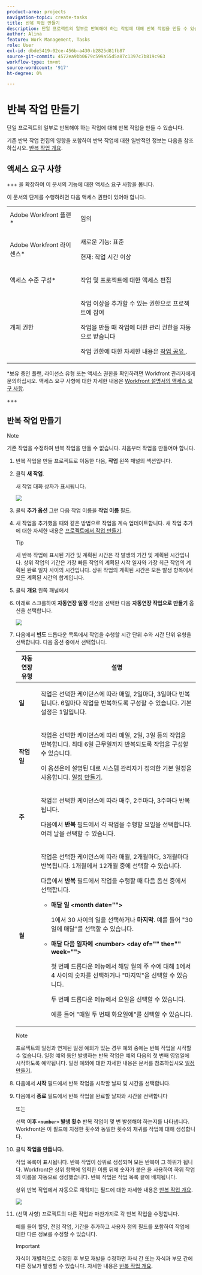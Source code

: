 ```yaml
---
product-area: projects
navigation-topic: create-tasks
title: 반복 작업 만들기
description: 단일 프로젝트의 일부로 반복해야 하는 작업에 대해 반복 작업을 만들 수 있습니다.
author: Alina
feature: Work Management, Tasks
role: User
exl-id: dbde5419-02ce-456b-a430-b2825d81fb87
source-git-commit: 4572ea9bb0679c599a55d5a87c1397c7b819c963
workflow-type: tm+mt
source-wordcount: '917'
ht-degree: 0%

---
```


# 반복 작업 만들기

<!--Audited: 01/2024-->

단일 프로젝트의 일부로 반복해야 하는 작업에 대해 반복 작업을 만들 수 있습니다.

기존 반복 작업 편집의 영향을 포함하여 반복 작업에 대한 일반적인 정보는 다음을 참조하십시오. [반복 작업 개요](../../../manage-work/tasks/manage-tasks/recurring-tasks-overview.md).

## 액세스 요구 사항

+++ 을 확장하여 이 문서의 기능에 대한 액세스 요구 사항을 봅니다.

이 문서의 단계를 수행하려면 다음 액세스 권한이 있어야 합니다.

<table style="table-layout:auto"> 
 <col> 
 <col> 
 <tbody> 
  <tr> 
   <td role="rowheader">Adobe Workfront 플랜*</td> 
   <td> <p>임의</p> </td> 
  </tr> 
  <tr> 
   <td role="rowheader">Adobe Workfront 라이센스*</td> 
   <td> <p>새로운 기능: 표준</p> 
   <p>현재: 작업 시간 이상</p> </td> 
  </tr> 
  <tr> 
   <td role="rowheader">액세스 수준 구성*</td> 
   <td> <p>작업 및 프로젝트에 대한 액세스 편집</p> </td> 
  </tr> 
  <tr> 
   <td role="rowheader">개체 권한</td> 
   <td> <p>작업 이상을 추가할 수 있는 권한으로 프로젝트에 참여</p> 
   <p>작업을 만들 때 작업에 대한 관리 권한을 자동으로 받습니다</p> 
   <p> 작업 권한에 대한 자세한 내용은 <a href="../../../workfront-basics/grant-and-request-access-to-objects/share-a-task.md" class="MCXref xref">작업 공유 </a>.</p>  </td> 
  </tr> 
 </tbody> 
</table>

&#42;보유 중인 플랜, 라이선스 유형 또는 액세스 권한을 확인하려면 Workfront 관리자에게 문의하십시오. 액세스 요구 사항에 대한 자세한 내용은 [Workfront 설명서의 액세스 요구 사항](/help/quicksilver/administration-and-setup/add-users/access-levels-and-object-permissions/access-level-requirements-in-documentation.md).

+++

## 반복 작업 만들기

>[!NOTE]
>
>기존 작업을 수정하여 반복 작업을 만들 수 없습니다. 처음부터 작업을 만들어야 합니다.

1. 반복 작업을 만들 프로젝트로 이동한 다음, **작업** 왼쪽 패널의 섹션입니다.
1. 클릭 **새 작업**.

   새 작업 대화 상자가 표시됩니다.

   ![](assets/nwe-create-task-small-screen-350x272.png)

1. 클릭 **추가 옵션** 그런 다음 작업 이름을 **작업 이름** 필드.
1. 새 작업을 추가했을 때와 같은 방법으로 작업을 계속 업데이트합니다. 새 작업 추가에 대한 자세한 내용은 [프로젝트에서 작업 만들기](../../../manage-work/tasks/create-tasks/create-tasks-in-project.md).

   >[!TIP]
   >
   >   새 반복 작업에 표시된 기간 및 계획된 시간은 각 발생의 기간 및 계획된 시간입니다. 상위 작업의 기간은 가장 빠른 작업의 계획된 시작 일자와 가장 최근 작업의 계획된 완료 일자 사이의 시간입니다. 상위 작업의 계획된 시간은 모든 발생 항목에서 모든 계획된 시간의 합계입니다.

1. 클릭 **개요** 왼쪽 패널에서
1. 아래로 스크롤하여 **자동연장 일정** 섹션을 선택한 다음 **자동연장 작업으로 만들기** 옵션을 선택합니다.

   ![](assets/recurrence-schedule-section-new-recurring-tasks-nwe-350x351.png)

1. 다음에서 **빈도** 드롭다운 목록에서 작업을 수행할 시간 단위 수와 시간 단위 유형을 선택합니다. 다음 옵션 중에서 선택합니다.

   <table style="table-layout:auto"> 
    <col> 
    <col> 
    <thead> 
     <tr> 
      <th>자동연장 유형</th> 
      <th>설명</th> 
     </tr> 
    </thead> 
    <tbody> 
     <tr> 
      <td role="rowheader"><strong>일</strong> </td> 
      <td> <p>작업은 선택한 케이던스에 따라 매일, 2일마다, 3일마다 반복됩니다. 6일마다 작업을 반복하도록 구성할 수 있습니다. 기본 설정은 1일입니다. </p> </td> 
     </tr> 
     <tr> 
      <td role="rowheader"><strong>작업일</strong> </td> 
      <td> <p> 작업은 선택한 케이던스에 따라 매일, 2일, 3일 등의 작업을 반복합니다. 최대 6일 근무일까지 반복되도록 작업을 구성할 수 있습니다.</p> <p>이 옵션은에 설명된 대로 시스템 관리자가 정의한 기본 일정을 사용합니다. <a href="../../../administration-and-setup/set-up-workfront/configure-timesheets-schedules/create-schedules.md" class="MCXref xref">일정 만들기</a>.</p> </td> 
     </tr> 
     <tr> 
      <td role="rowheader"><strong>주</strong> </td> 
      <td> <p> 작업은 선택한 케이던스에 따라 매주, 2주마다, 3주마다 반복됩니다.</p> <p>다음에서 <strong>반복</strong> 필드에서 각 작업을 수행할 요일을 선택합니다. 여러 날을 선택할 수 있습니다. </p> </td> 
     </tr> 
     <tr> 
      <td role="rowheader"><strong>월</strong> </td> 
      <td> <p>작업은 선택한 케이던스에 따라 매월, 2개월마다, 3개월마다 반복됩니다. 1개월에서 12개월 중에 선택할 수 있습니다. </p> <p>다음에서 <strong>반복</strong> 필드에서 작업을 수행할 때 다음 옵션 중에서 선택합니다.</p> 
       <ul> 
        <li> <p><strong>매달 일 &lt;month date=""&gt;</strong> </p> <p>1에서 30 사이의 일을 선택하거나 <strong>마지막</strong>. 예를 들어 "30일에 매달"를 선택할 수 있습니다. </p> </li> 
        <li> <p><strong>매달 다음 일자에 &lt;number&gt; &lt;day of="" the="" week=""&gt;</strong> </p> <p>첫 번째 드롭다운 메뉴에서 해당 월의 주 수에 대해 1에서 4 사이의 숫자를 선택하거나 "마지막"을 선택할 수 있습니다. </p> <p>두 번째 드롭다운 메뉴에서 요일을 선택할 수 있습니다. </p> <p>예를 들어 "매월 두 번째 화요일에"를 선택할 수 있습니다. </p> </li> 
       </ul> </td> 
     </tr> 
    </tbody> 
   </table>

   >[!NOTE]
   >
   >프로젝트의 일정과 연계된 일정 예외가 있는 경우 예외 중에는 반복 작업을 시작할 수 없습니다. 일정 예외 동안 발생하는 반복 작업은 예외 다음의 첫 번째 영업일에 시작하도록 예약됩니다. 일정 예외에 대한 자세한 내용은 문서를 참조하십시오 [일정 만들기](../../../administration-and-setup/set-up-workfront/configure-timesheets-schedules/create-schedules.md).

1. 다음에서 **시작** 필드에서 반복 작업을 시작할 날짜 및 시간을 선택합니다.
1. 다음에서 **종료** 필드에서 반복 작업을 완료할 날짜와 시간을 선택합니다

   또는

   선택 **이후 `<number>` 발생 횟수** 반복 작업이 몇 번 발생해야 하는지를 나타냅니다. Workfront은 이 필드에 지정한 횟수와 동일한 횟수의 재귀를 작업에 대해 생성합니다.

1. 클릭 **작업을 만듭니다.**

   작업 목록이 표시됩니다. 반복 작업이 상위로 생성되며 모든 반복이 그 하위가 됩니다. Workfront은 상위 항목에 입력한 이름 뒤에 숫자가 붙은 을 사용하여 하위 작업의 이름을 자동으로 생성했습니다. 반복 작업은 작업 목록 끝에 배치됩니다.

   상위 반복 작업에서 자동으로 채워지는 필드에 대한 자세한 내용은 [반복 작업 개요](../../../manage-work/tasks/manage-tasks/recurring-tasks-overview.md).

   ![](assets/recurring-tasks-in-task-list-nwe-350x87.png)

1. (선택 사항) 프로젝트의 다른 작업과 마찬가지로 각 반복 작업을 수정합니다.

   예를 들어 할당, 전임 작업, 기간을 추가하고 사용자 정의 필드를 포함하여 작업에 대한 다른 정보를 수정할 수 있습니다.

   >[!IMPORTANT]
   >
   >자식이 개별적으로 수정된 후 부모 재발을 수정하면 자식 간 또는 자식과 부모 간에 다른 정보가 발생할 수 있습니다. 자세한 내용은 [반복 작업 개요](../../../manage-work/tasks/manage-tasks/recurring-tasks-overview.md).
